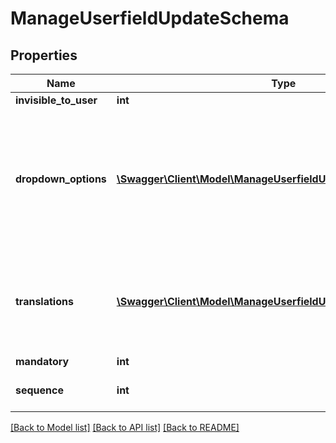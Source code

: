 # ManageUserfieldUpdateSchema

## Properties
Name | Type | Description | Notes
------------ | ------------- | ------------- | -------------
**invisible_to_user** | **int** | 1 or 0. | [optional] 
**dropdown_options** | [**\Swagger\Client\Model\ManageUserfieldUpdateDropdownOptions[]**](ManageUserfieldUpdateDropdownOptions.md) | Array of objects containing dropdown options. If type is dropdown this parameter becomes required | [optional] 
**translations** | [**\Swagger\Client\Model\ManageUserfieldUpdateTranslations**](ManageUserfieldUpdateTranslations.md) | Array of translations, the system default language translation is mandatory | [optional] 
**mandatory** | **int** | 1 or 0. | [optional] 
**sequence** | **int** | if not provided set as last | [optional] 

[[Back to Model list]](../README.md#documentation-for-models) [[Back to API list]](../README.md#documentation-for-api-endpoints) [[Back to README]](../README.md)



